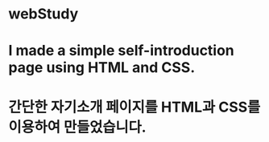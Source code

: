 # webStudy
# I made a simple self-introduction page using HTML and CSS.
# 간단한 자기소개 페이지를 HTML과 CSS를 이용하여 만들었습니다. 
